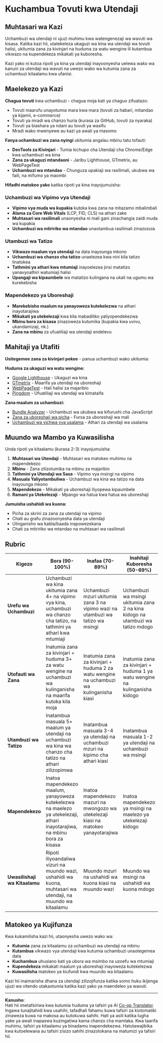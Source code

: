 <!--
CO_OP_TRANSLATOR_METADATA:
{
  "original_hash": "a203e560e58ccc6ba68bffc40c7c8676",
  "translation_date": "2025-10-24T19:45:08+00:00",
  "source_file": "5-browser-extension/3-background-tasks-and-performance/assignment.md",
  "language_code": "sw"
}
-->
# Kuchambua Tovuti kwa Utendaji

## Muhtasari wa Kazi

Uchambuzi wa utendaji ni ujuzi muhimu kwa watengenezaji wa wavuti wa kisasa. Katika kazi hii, utatekeleza ukaguzi wa kina wa utendaji wa tovuti halisi, ukitumia zana za kivinjari na huduma za watu wengine ili kutambua vikwazo na kupendekeza mikakati ya kuboresha.

Kazi yako ni kutoa ripoti ya kina ya utendaji inayoonyesha uelewa wako wa kanuni za utendaji wa wavuti na uwezo wako wa kutumia zana za uchambuzi kitaalamu kwa ufanisi.

## Maelekezo ya Kazi

**Chagua tovuti** kwa uchambuzi - chagua moja kati ya chaguo zifuatazo:
- Tovuti maarufu unayotumia mara kwa mara (tovuti za habari, mitandao ya kijamii, e-commerce)
- Tovuti ya mradi wa chanzo huria (kurasa za GitHub, tovuti za nyaraka)
- Tovuti ya biashara ya ndani au tovuti ya wasifu
- Mradi wako mwenyewe au kazi ya awali ya masomo

**Fanya uchambuzi wa zana nyingi** ukitumia angalau mbinu tatu tofauti:
- **DevTools za Kivinjari** - Tumia kichupo cha Utendaji cha Chrome/Edge kwa uchambuzi wa kina
- **Zana za ukaguzi mtandaoni** - Jaribu Lighthouse, GTmetrix, au WebPageTest
- **Uchambuzi wa mtandao** - Chunguza upakiaji wa rasilimali, ukubwa wa faili, na mifumo ya maombi

**Hifadhi matokeo yako** katika ripoti ya kina inayojumuisha:

### Uchambuzi wa Vipimo vya Utendaji
- **Vipimo vya muda wa kupakia** kutoka kwa zana na mitazamo mbalimbali
- **Alama za Core Web Vitals** (LCP, FID, CLS) na athari zake
- **Muhtasari wa rasilimali** unaonyesha ni mali gani zinachangia zaidi muda wa kupakia
- **Uchambuzi wa mtiririko wa mtandao** unaotambua rasilimali zinazozuia

### Utambuzi wa Tatizo
- **Vikwazo maalum vya utendaji** na data inayounga mkono
- **Uchambuzi wa chanzo cha tatizo** unaelezea kwa nini kila tatizo linatokea
- **Tathmini ya athari kwa mtumiaji** inayoelezea jinsi matatizo yanavyoathiri watumiaji halisi
- **Upangaji wa kipaumbele** wa matatizo kulingana na ukali na ugumu wa kurekebisha

### Mapendekezo ya Uboreshaji
- **Marekebisho maalum na yanayoweza kutekelezwa** na athari inayotarajiwa
- **Mikakati ya utekelezaji** kwa kila mabadiliko yaliyopendekezwa
- **Mbinu bora za kisasa** zinazoweza kutumika (kupakia kwa uvivu, ukandamizaji, nk.)
- **Zana na mbinu** za ufuatiliaji wa utendaji endelevu

## Mahitaji ya Utafiti

**Usitegemee zana za kivinjari pekee** - panua uchambuzi wako ukitumia:

**Huduma za ukaguzi wa watu wengine:**
- [Google Lighthouse](https://developers.google.com/web/tools/lighthouse) - Ukaguzi wa kina
- [GTmetrix](https://gtmetrix.com/) - Maarifa ya utendaji na uboreshaji
- [WebPageTest](https://www.webpagetest.org/) - Hali halisi za majaribio
- [Pingdom](https://tools.pingdom.com/) - Ufuatiliaji wa utendaji wa kimataifa

**Zana maalum za uchambuzi:**
- [Bundle Analyzer](https://bundlephobia.com/) - Uchambuzi wa ukubwa wa kifurushi cha JavaScript
- [Zana za uboreshaji wa picha](https://squoosh.app/) - Fursa za uboreshaji wa mali
- [Uchambuzi wa vichwa vya usalama](https://securityheaders.com/) - Athari za utendaji wa usalama

## Muundo wa Mambo ya Kuwasilisha

Unda ripoti ya kitaalamu (kurasa 2-3) inayojumuisha:

1. **Muhtasari wa Utendaji** - Muhtasari wa matokeo muhimu na mapendekezo
2. **Mbinu** - Zana zilizotumika na mbinu za majaribio
3. **Tathmini ya Utendaji wa Sasa** - Vipimo vya msingi na vipimo
4. **Masuala Yaliyotambuliwa** - Uchambuzi wa kina wa tatizo na data inayounga mkono
5. **Mapendekezo** - Mikakati ya uboreshaji iliyopewa kipaumbele
6. **Ramani ya Utekelezaji** - Mpango wa hatua kwa hatua wa uboreshaji

**Jumuisha ushahidi wa kuona:**
- Picha za skrini za zana za utendaji na vipimo
- Chati au grafu zinazoonyesha data ya utendaji
- Ulinganisho wa kabla/baada inapowezekana
- Chati za mtiririko wa mtandao na muhtasari wa rasilimali

## Rubric

| Kigezo | Bora (90-100%) | Inafaa (70-89%) | Inahitaji Kuboresha (50-69%) |
| ------- | --------------- | --------------- | --------------------------- |
| **Urefu wa Uchambuzi** | Uchambuzi wa kina ukitumia zana 4+ na vipimo vya kina, uchambuzi wa chanzo cha tatizo, na tathmini ya athari kwa mtumiaji | Uchambuzi mzuri ukitumia zana 3 na vipimo wazi na utambuzi wa tatizo wa msingi | Uchambuzi wa msingi ukitumia zana 2 na kina kidogo na utambuzi wa tatizo mdogo |
| **Utofauti wa Zana** | Inatumia zana za kivinjari + huduma 3+ za watu wengine na uchambuzi wa kulinganisha na maarifa kutoka kila moja | Inatumia zana za kivinjari + huduma 2 za watu wengine na uchambuzi wa kulinganisha kiasi | Inatumia zana za kivinjari + huduma 1 ya watu wengine na kulinganisha kidogo |
| **Utambuzi wa Tatizo** | Inatambua masuala 5+ maalum ya utendaji na uchambuzi wa kina wa chanzo cha tatizo na athari zilizopimwa | Inatambua masuala 3-4 ya utendaji na uchambuzi mzuri na kipimo cha athari kiasi | Inatambua masuala 1-2 ya utendaji na uchambuzi wa msingi |
| **Mapendekezo** | Inatoa mapendekezo maalum, yanayoweza kutekelezwa na maelezo ya utekelezaji, athari inayotarajiwa, na mbinu bora za kisasa | Inatoa mapendekezo mazuri na mwongozo wa utekelezaji kiasi na matokeo yanayotarajiwa | Inatoa mapendekezo ya msingi na maelezo ya utekelezaji kidogo |
| **Uwasilishaji wa Kitaalamu** | Ripoti iliyoandaliwa vizuri na muundo wazi, ushahidi wa kuona, muhtasari wa utendaji, na muundo wa kitaalamu | Muundo mzuri na ushahidi wa kuona kiasi na muundo wazi | Muundo wa msingi na ushahidi wa kuona mdogo |

## Matokeo ya Kujifunza

Kwa kukamilisha kazi hii, utaonyesha uwezo wako wa:
- **Kutumia** zana za kitaalamu za uchambuzi wa utendaji na mbinu
- **Kutambua** vikwazo vya utendaji kwa kutumia uchambuzi unaotegemea data
- **Kuchambua** uhusiano kati ya ubora wa msimbo na uzoefu wa mtumiaji
- **Kupendekeza** mikakati maalum ya uboreshaji inayoweza kutekelezwa
- **Kuwasilisha** matokeo ya kiufundi kwa muundo wa kitaalamu

Kazi hii inaimarisha dhana za utendaji zilizojifunza katika somo huku ikijenga ujuzi wa vitendo utakaotumia katika kazi yako ya maendeleo ya wavuti.

---

**Kanusho**:  
Hati hii imetafsiriwa kwa kutumia huduma ya tafsiri ya AI [Co-op Translator](https://github.com/Azure/co-op-translator). Ingawa tunajitahidi kwa usahihi, tafadhali fahamu kuwa tafsiri za kiotomatiki zinaweza kuwa na makosa au kutokuwa sahihi. Hati ya asili katika lugha yake ya awali inapaswa kuzingatiwa kama chanzo cha mamlaka. Kwa taarifa muhimu, tafsiri ya kitaalamu ya binadamu inapendekezwa. Hatutawajibika kwa kutoelewana au tafsiri zisizo sahihi zinazotokana na matumizi ya tafsiri hii.